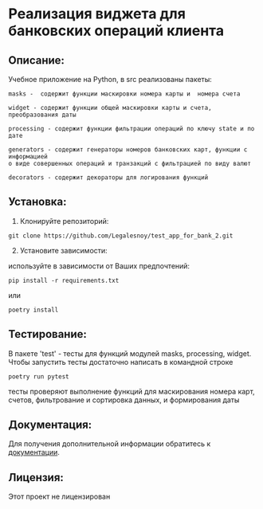 # Реализация виджета для банковских операций клиента

## Описание:

Учебное приложение на Python, в src реализованы пакеты:
```
masks -  содержит функции маскировки номера карты и  номера счета

widget - содержит функции общей маскировки карты и счета, преобразования даты

processing - содержит функции фильтрации операций по ключу state и по дате

generators - содержит генераторы номеров банковских карт, функции с информацией 
о виде совершенных операций и транзакций с фильтрацией по виду валют

decorators - содержит декораторы для логирования функций
```
## Установка:

1. Клонируйте репозиторий:
```
git clone https://github.com/Legalesnoy/test_app_for_bank_2.git
```
2. Установите зависимости:

используйте в зависимости от Ваших предпочтений:
```
pip install -r requirements.txt
```
или 
```
poetry install
```
## Тестирование:
В пакете 'test' - тесты для функций модулей masks, processing, widget.
Чтобы запустить тесты достаточно написать в командной строке
```
poetry run pytest
```
тесты проверяют выполнение функций для маскирования номера карт, счетов, фильтрование 
и сортировка данных, и формирования даты

## Документация:

Для получения дополнительной информации обратитесь к [документации](docs/README.md).

## Лицензия:
Этот проект не лицензирован
